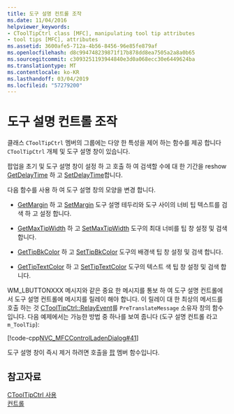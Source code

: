 ```yaml
---
title: 도구 설명 컨트롤 조작
ms.date: 11/04/2016
helpviewer_keywords:
- CToolTipCtrl class [MFC], manipulating tool tip attributes
- tool tips [MFC], attributes
ms.assetid: 3600afe5-712a-4b56-8456-96e85fe879af
ms.openlocfilehash: d8c994748239871f17b878dd8ea7505a2a8a0b65
ms.sourcegitcommit: c3093251193944840e3d0a068ecc30e6449624ba
ms.translationtype: MT
ms.contentlocale: ko-KR
ms.lasthandoff: 03/04/2019
ms.locfileid: "57279200"
---
```

# <a name="manipulating-the-tool-tip-control"></a>도구 설명 컨트롤 조작

클래스 `CToolTipCtrl` 멤버의 그룹에는 다양 한 특성을 제어 하는 함수를 제공 합니다 `CToolTipCtrl` 개체 및 도구 설명 창이 있습니다.

팝업을 초기 및 도구 설명 창이 설정 하 고 호출 하 여 검색할 수에 대 한 기간을 reshow [GetDelayTime](../mfc/reference/ctooltipctrl-class.md#getdelaytime) 하 고 [SetDelayTime](../mfc/reference/ctooltipctrl-class.md#setdelaytime)합니다.

다음 함수를 사용 하 여 도구 설명 창의 모양을 변경 합니다.

- [GetMargin](../mfc/reference/ctooltipctrl-class.md#getmargin) 하 고 [SetMargin](../mfc/reference/ctooltipctrl-class.md#setmargin) 도구 설명 테두리와 도구 사이의 너비 팁 텍스트를 검색 하 고 설정 합니다.

- [GetMaxTipWidth](../mfc/reference/ctooltipctrl-class.md#getmaxtipwidth) 하 고 [SetMaxTipWidth](../mfc/reference/ctooltipctrl-class.md#setmaxtipwidth) 도구의 최대 너비를 팁 창 설정 및 검색 합니다.

- [GetTipBkColor](../mfc/reference/ctooltipctrl-class.md#gettipbkcolor) 하 고 [SetTipBkColor](../mfc/reference/ctooltipctrl-class.md#settipbkcolor) 도구의 배경색 팁 창 설정 및 검색 합니다.

- [GetTipTextColor](../mfc/reference/ctooltipctrl-class.md#gettiptextcolor) 하 고 [SetTipTextColor](../mfc/reference/ctooltipctrl-class.md#settiptextcolor) 도구의 텍스트 색 팁 창 설정 및 검색 합니다.

WM_LBUTTONXXX 메시지와 같은 중요 한 메시지를 통보 하 여 도구 설명 컨트롤에서 도구 설명 컨트롤에 메시지를 릴레이 해야 합니다. 이 릴레이 대 한 최상의 메서드를 호출 하는 것 [CToolTipCtrl::RelayEvent](../mfc/reference/ctooltipctrl-class.md#relayevent)를 `PreTranslateMessage` 소유자 창의 함수입니다. 다음 예제에서는 가능한 방법 중 하나를 보여 줍니다 (도구 설명 컨트롤 라고 `m_ToolTip`):

[!code-cpp[NVC_MFCControlLadenDialog#41](../mfc/codesnippet/cpp/manipulating-the-tool-tip-control_1.cpp)]

도구 설명 창이 즉시 제거 하려면 호출을 [팝](../mfc/reference/ctooltipctrl-class.md#pop) 멤버 함수입니다.

## <a name="see-also"></a>참고자료

[CToolTipCtrl 사용](../mfc/using-ctooltipctrl.md)<br/>
[컨트롤](../mfc/controls-mfc.md)
